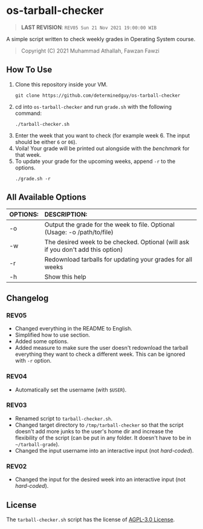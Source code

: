 # os-tarball-checker

> **LAST REVISION**: `REV05 Sun 21 Nov 2021 19:00:00 WIB`

A simple script written to check weekly grades in Operating System course.

> Copyright (C) 2021 Muhammad Athallah, Fawzan Fawzi

## How To Use

1. Clone this repository inside your VM.
    ```
    git clone https://github.com/determinedguy/os-tarball-checker
    ```
2. cd into `os-tarball-checker` and run `grade.sh` with the following command:
    ```
    ./tarball-checker.sh
    ```
3. Enter the week that you want to check (for example week 6. The input should be either `6` or `06`).
4. Voila! Your grade will be printed out alongside with the _benchmark_ for that week.
5. To update your grade for the upcoming weeks, append `-r` to the options.
    ```
    ./grade.sh -r
    ```
 
## All Available Options

| OPTIONS: | DESCRIPTION: |
|:---------|:-------------|
| -o       | Output the grade for the week to file. Optional (Usage: -o /path/to/file)                      |
| -w       | The desired week to be checked. Optional (will ask if you don't add this option)   |
| -r       | Redownload tarballs for updating your grades for all weeks                         |
| -h       | Show this help                                                                     |

## Changelog

### REV05
- Changed everything in the README to English.
- Simplified how to use section.
- Added some options.
- Added measure to make sure the user doesn't redownload the tarball everything they want to check a different week. This can be ignored with `-r` option.

### REV04
- Automatically set the username (with `$USER`).

### REV03
- Renamed script to `tarball-checker.sh`.
- Changed target directory to `/tmp/tarball-checker` so that the script doesn't add more junks to the user's home dir and increase the flexibility of the script (can be put in any folder. It doesn't have to be in `~/tarball-grade`).
- Changed the input username into an interactive input (not _hard-coded_).

### REV02
- Changed the input for the desired week into an interactive input (not _hard-coded_).

## License

The `tarball-checker.sh` script has the license of [AGPL-3.0 License](LICENSE).
